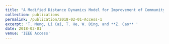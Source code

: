 ```yaml
---
title: "A Modified Distance Dynamics Model for Improvement of Community Detection"
collection: publications
permalink: /publication/2018-02-01-Access-1
excerpt: 'T. Meng, Li Cai, T. He, W. Ding, and **Z. Cao** '
date: 2018-02-01
venue: 'IEEE Access'
---
```

